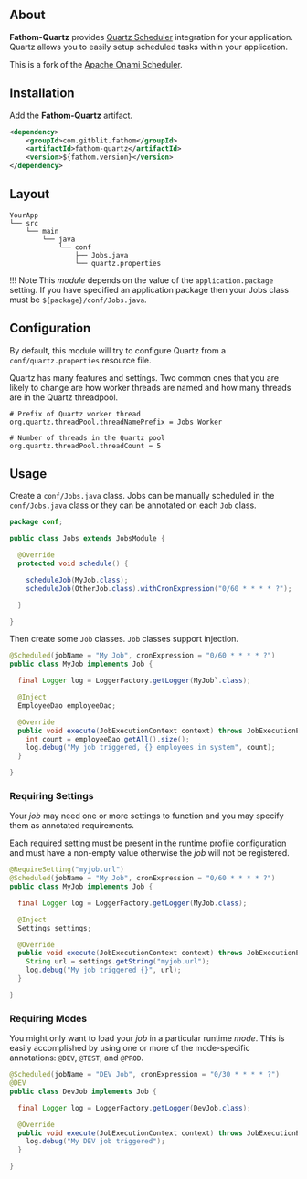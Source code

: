 ## About

**Fathom-Quartz** provides [Quartz Scheduler] integration for your application.  Quartz allows you to easily setup scheduled tasks within your application.

This is a fork of the [Apache Onami Scheduler](https://onami.apache.org/scheduler).

## Installation

Add the **Fathom-Quartz** artifact.

```xml
<dependency>
    <groupId>com.gitblit.fathom</groupId>
    <artifactId>fathom-quartz</artifactId>
    <version>${fathom.version}</version>
</dependency>
```

## Layout

```
YourApp
└── src
    └── main
        └── java
            └── conf
                ├── Jobs.java
                └── quartz.properties
```
!!! Note
    This *module* depends on the value of the `application.package` setting.  If you have specified an application package then your Jobs class must be `${package}/conf/Jobs.java`.

## Configuration

By default, this module will try to configure Quartz from a `conf/quartz.properties` resource file.

Quartz has many features and settings.  Two common ones that you are likely to change are how worker threads are named and how many threads are in the Quartz threadpool.

```properties
# Prefix of Quartz worker thread
org.quartz.threadPool.threadNamePrefix = Jobs Worker

# Number of threads in the Quartz pool
org.quartz.threadPool.threadCount = 5
```

## Usage

Create a `conf/Jobs.java` class.  Jobs can be manually scheduled in the `conf/Jobs.java` class or they can be annotated on each `Job` class.

```java
package conf;

public class Jobs extends JobsModule {

  @Override
  protected void schedule() {

    scheduleJob(MyJob.class);
    scheduleJob(OtherJob.class).withCronExpression("0/60 * * * * ?");

  }

}
```

Then create some `Job` classes.  `Job` classes support injection.

```java
@Scheduled(jobName = "My Job", cronExpression = "0/60 * * * * ?")
public class MyJob implements Job {

  final Logger log = LoggerFactory.getLogger(MyJob`.class);

  @Inject
  EmployeeDao employeeDao;

  @Override
  public void execute(JobExecutionContext context) throws JobExecutionException {
    int count = employeeDao.getAll().size();
    log.debug("My job triggered, {} employees in system", count);
  }

}
```

### Requiring Settings

Your *job* may need one or more settings to function and you may specify them as annotated requirements.

Each required setting must be present in the runtime profile [configuration](configuration.md) and must have a non-empty value otherwise the *job* will not be registered.

```java
@RequireSetting("myjob.url")
@Scheduled(jobName = "My Job", cronExpression = "0/60 * * * * ?")
public class MyJob implements Job {

  final Logger log = LoggerFactory.getLogger(MyJob.class);

  @Inject
  Settings settings;

  @Override
  public void execute(JobExecutionContext context) throws JobExecutionException {
    String url = settings.getString("myjob.url");
    log.debug("My job triggered {}", url);
  }

}
```

### Requiring Modes

You might only want to load your *job* in a particular runtime *mode*. This is easily accomplished by using one or more of the mode-specific annotations: `@DEV`, `@TEST`, and `@PROD`.

```java
@Scheduled(jobName = "DEV Job", cronExpression = "0/30 * * * * ?")
@DEV
public class DevJob implements Job {

  final Logger log = LoggerFactory.getLogger(DevJob.class);

  @Override
  public void execute(JobExecutionContext context) throws JobExecutionException {
    log.debug("My DEV job triggered");
  }

}
```

[Quartz Scheduler]: http://quartz-scheduler.org/documentation/quartz-2.2.x/quick-start
